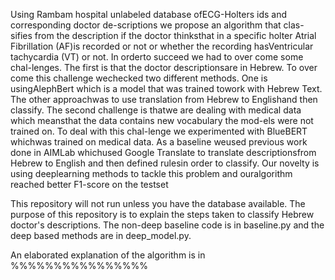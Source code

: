 Using Rambam hospital unlabeled database ofECG-Holters ids and corresponding doctor de-scriptions we propose an algorithm that clas-sifies from the description if the doctor thinksthat in a specific holter Atrial Fibrillation (AF)is recorded or not or whether the recording hasVentricular tachycardia (VT) or not.  In orderto succeed we had to over come some chal-lenges. The first is that the doctor descriptionsare in Hebrew. To over come this challenge wechecked two different methods.  One is usingAlephBert which is a model that was trained towork with Hebrew Text.  The other approachwas to use translation from Hebrew to Englishand then classify. The second challenge is thatwe are dealing with medical data which meansthat the data contains new vocabulary the mod-els were not trained on. To deal with this chal-lenge we experimented with BlueBERT whichwas trained on medical data. As a baseline weused previous work done in AIMLab whichused Google Translate to translate descriptionsfrom Hebrew to English and then defined rulesin order to classify. Our novelty is using deeplearning methods to tackle this problem and ouralgorithm reached better F1-score on the testset

This repository will not run unless you have the database available.
The purpose of this repository is to explain the steps taken to classify Hebrew doctor's descriptions.
The non-deep baseline code is in baseline.py and the deep based methods are in deep_model.py.

An elaborated explanation of the algorithm is in %%%%%%%%%%%%%%%%
